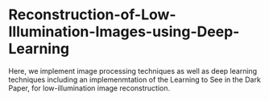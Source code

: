# Reconstruction-of-Low-Illumination-Images-using-Deep-Learning

Here, we implement image processing techniques as well as deep learning techniques including an implemenmtation of the Learning to See in the Dark Paper, for low-illumination image reconstruction.
